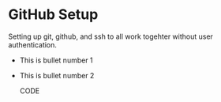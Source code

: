 # GitHub Setup 

Setting up git, github, and ssh to all work togehter without user authentication.

* This is bullet number 1
* This is bullet number 2

     CODE

